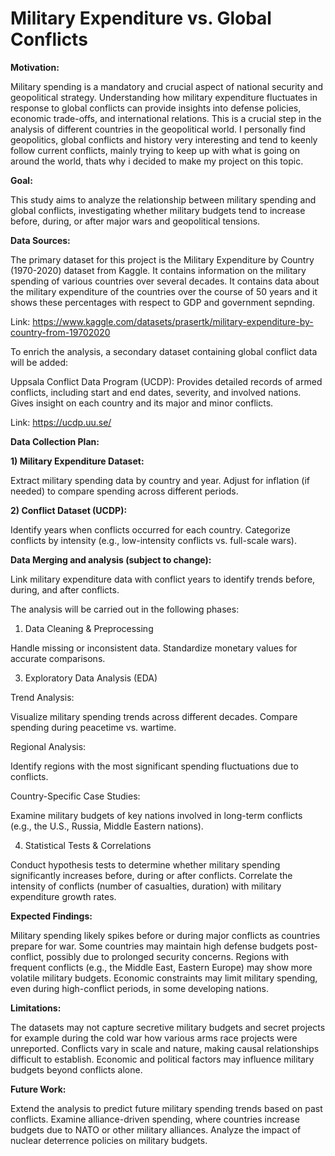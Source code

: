 # **Military Expenditure vs. Global Conflicts**

**Motivation:**

Military spending is a mandatory and crucial aspect of national security and geopolitical strategy. Understanding how military expenditure fluctuates in response to global conflicts can provide insights into defense policies, economic trade-offs, and international relations. This is a crucial step in the analysis of different countries in the geopolitical world. I personally find geopolitics, global conflicts and history very interesting and tend to keenly follow current conflicts, mainly trying to keep up with what is going on around the world, thats why i decided to make my project on this topic.

**Goal:**

This study aims to analyze the relationship between military spending and global conflicts, investigating whether military budgets tend to increase before, during, or after major wars and geopolitical tensions.

**Data Sources:**

The primary dataset for this project is the Military Expenditure by Country (1970-2020) dataset from Kaggle. It contains information on the military spending of various countries over several decades. It contains data about the military expenditure of the countries over the course of 50 years and it shows these percentages with respect to GDP and government sepnding. 

Link:
https://www.kaggle.com/datasets/prasertk/military-expenditure-by-country-from-19702020

To enrich the analysis, a secondary dataset containing global conflict data will be added:

Uppsala Conflict Data Program (UCDP): Provides detailed records of armed conflicts, including start and end dates, severity, and involved nations. Gives insight on each country and its major and minor conflicts.

Link:
https://ucdp.uu.se/

**Data Collection Plan:**

**1) Military Expenditure Dataset:**

Extract military spending data by country and year.
Adjust for inflation (if needed) to compare spending across different periods.

**2) Conflict Dataset (UCDP):**

Identify years when conflicts occurred for each country.
Categorize conflicts by intensity (e.g., low-intensity conflicts vs. full-scale wars).

**Data Merging and analysis (subject to change):**

Link military expenditure data with conflict years to identify trends before, during, and after conflicts.

The analysis will be carried out in the following phases:

1. Data Cleaning & Preprocessing

  Handle missing or inconsistent data.
  Standardize monetary values for accurate comparisons.

3. Exploratory Data Analysis (EDA)

Trend Analysis:

  Visualize military spending trends across different decades.
  Compare spending during peacetime vs. wartime.

Regional Analysis:

  Identify regions with the most significant spending fluctuations due to conflicts.

Country-Specific Case Studies:

  Examine military budgets of key nations involved in long-term conflicts (e.g., the U.S., Russia, Middle Eastern nations).

4. Statistical Tests & Correlations

  Conduct hypothesis tests to determine whether military spending significantly increases before, during or after conflicts.
  Correlate the intensity of conflicts (number of casualties, duration) with military expenditure growth rates.

**Expected Findings:**

Military spending likely spikes before or during major conflicts as countries prepare for war.
Some countries may maintain high defense budgets post-conflict, possibly due to prolonged security concerns.
Regions with frequent conflicts (e.g., the Middle East, Eastern Europe) may show more volatile military budgets.
Economic constraints may limit military spending, even during high-conflict periods, in some developing nations.


**Limitations:**

The datasets may not capture secretive military budgets and secret projects for example during the cold war how various arms race projects were unreported.
Conflicts vary in scale and nature, making causal relationships difficult to establish.
Economic and political factors may influence military budgets beyond conflicts alone.

**Future Work:**

Extend the analysis to predict future military spending trends based on past conflicts.
Examine alliance-driven spending, where countries increase budgets due to NATO or other military alliances.
Analyze the impact of nuclear deterrence policies on military budgets.
